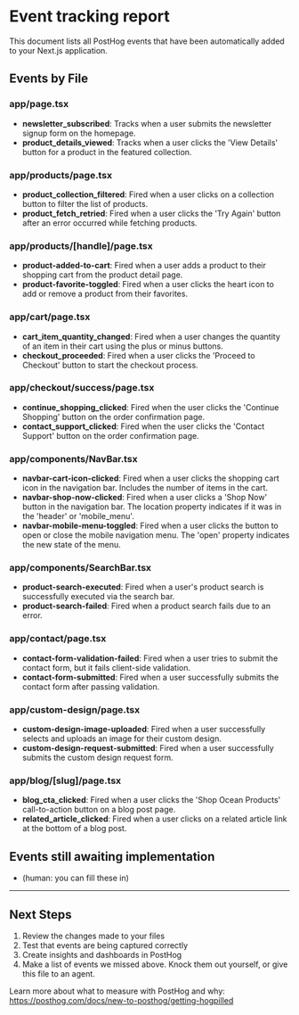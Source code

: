 # Event tracking report

This document lists all PostHog events that have been automatically added to your Next.js application.

## Events by File

### app/page.tsx

- **newsletter_subscribed**: Tracks when a user submits the newsletter signup form on the homepage.
- **product_details_viewed**: Tracks when a user clicks the 'View Details' button for a product in the featured collection.

### app/products/page.tsx

- **product_collection_filtered**: Fired when a user clicks on a collection button to filter the list of products.
- **product_fetch_retried**: Fired when a user clicks the 'Try Again' button after an error occurred while fetching products.

### app/products/[handle]/page.tsx

- **product-added-to-cart**: Fired when a user adds a product to their shopping cart from the product detail page.
- **product-favorite-toggled**: Fired when a user clicks the heart icon to add or remove a product from their favorites.

### app/cart/page.tsx

- **cart_item_quantity_changed**: Fired when a user changes the quantity of an item in their cart using the plus or minus buttons.
- **checkout_proceeded**: Fired when a user clicks the 'Proceed to Checkout' button to start the checkout process.

### app/checkout/success/page.tsx

- **continue_shopping_clicked**: Fired when the user clicks the 'Continue Shopping' button on the order confirmation page.
- **contact_support_clicked**: Fired when the user clicks the 'Contact Support' button on the order confirmation page.

### app/components/NavBar.tsx

- **navbar-cart-icon-clicked**: Fired when a user clicks the shopping cart icon in the navigation bar. Includes the number of items in the cart.
- **navbar-shop-now-clicked**: Fired when a user clicks a 'Shop Now' button in the navigation bar. The location property indicates if it was in the 'header' or 'mobile_menu'.
- **navbar-mobile-menu-toggled**: Fired when a user clicks the button to open or close the mobile navigation menu. The 'open' property indicates the new state of the menu.

### app/components/SearchBar.tsx

- **product-search-executed**: Fired when a user's product search is successfully executed via the search bar.
- **product-search-failed**: Fired when a product search fails due to an error.

### app/contact/page.tsx

- **contact-form-validation-failed**: Fired when a user tries to submit the contact form, but it fails client-side validation.
- **contact-form-submitted**: Fired when a user successfully submits the contact form after passing validation.

### app/custom-design/page.tsx

- **custom-design-image-uploaded**: Fired when a user successfully selects and uploads an image for their custom design.
- **custom-design-request-submitted**: Fired when a user successfully submits the custom design request form.

### app/blog/[slug]/page.tsx

- **blog_cta_clicked**: Fired when a user clicks the 'Shop Ocean Products' call-to-action button on a blog post page.
- **related_article_clicked**: Fired when a user clicks on a related article link at the bottom of a blog post.


## Events still awaiting implementation
- (human: you can fill these in)
---

## Next Steps

1. Review the changes made to your files
2. Test that events are being captured correctly
3. Create insights and dashboards in PostHog
4. Make a list of events we missed above. Knock them out yourself, or give this file to an agent.

Learn more about what to measure with PostHog and why: https://posthog.com/docs/new-to-posthog/getting-hogpilled
